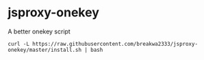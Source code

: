 # jsproxy-onekey
A better onekey script
```
curl -L https://raw.githubusercontent.com/breakwa2333/jsproxy-onekey/master/install.sh | bash
```
